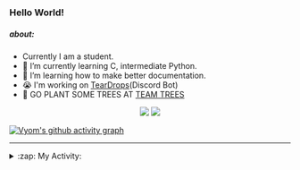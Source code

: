 ### Hello World!

##### about:
- Currently I am a student.
- 🌱 I’m currently learning C, intermediate Python.
- 🌱 I’m learning how to make better documentation.
- 😭 I'm working on [TearDrops](https://github.com/Vyvy-vi/TearDrops)(Discord Bot)
- 🌱 GO PLANT SOME TREES AT [TEAM TREES](https://teamtrees.org/)

<p align="center">
  <a href="https://twitter.com/Vyvy_viM"><img target="_blank" src="https://img.shields.io/badge/twitter%20@Vyvy_viM-0D95E8?style=for-the-badge&logo=twitter&logoColor=white"/></a> 
  <a href="https://vyvy-vi.github.io/portfolio"><img target="_blank" src="https://img.shields.io/badge/-I%27m_craving_for_open_source-green?style=for-the-badge&logo=github&logoColor=black"/></a> 
</p>

[![Vyom's github activity graph](https://activity-graph.herokuapp.com/graph?username=Vyvy-vi)](https://github.com/ashutosh00710/github-readme-activity-graph)

---
<details>
  <summary>:zap: My Activity:</summary>
  
<!--START_SECTION:waka-->
**I'm a Night 🦉** 

```text
🌞 Morning    43 commits     █░░░░░░░░░░░░░░░░░░░░░░░░   6.79% 
🌆 Daytime    135 commits    █████░░░░░░░░░░░░░░░░░░░░   21.33% 
🌃 Evening    240 commits    █████████░░░░░░░░░░░░░░░░   37.91% 
🌙 Night      215 commits    ████████░░░░░░░░░░░░░░░░░   33.97%

```
📅 **I'm Most Productive on Sunday** 

```text
Monday       70 commits     ██░░░░░░░░░░░░░░░░░░░░░░░   11.06% 
Tuesday      92 commits     ███░░░░░░░░░░░░░░░░░░░░░░   14.53% 
Wednesday    96 commits     ███░░░░░░░░░░░░░░░░░░░░░░   15.17% 
Thursday     85 commits     ███░░░░░░░░░░░░░░░░░░░░░░   13.43% 
Friday       51 commits     ██░░░░░░░░░░░░░░░░░░░░░░░   8.06% 
Saturday     86 commits     ███░░░░░░░░░░░░░░░░░░░░░░   13.59% 
Sunday       153 commits    ██████░░░░░░░░░░░░░░░░░░░   24.17%

```


📊 **This Week I Spent My Time On** 

```text
🔥 Editors: 
Vim                      6 hrs 26 mins       █████████████████████████   100.0%

🐱‍💻 Projects: 
TEC-welcome-bot          5 hrs 31 mins       █████████████████████░░░░   85.86% 
TEC-Discord-Automation   29 mins             ██░░░░░░░░░░░░░░░░░░░░░░░   7.72% 
Unknown Project          15 mins             █░░░░░░░░░░░░░░░░░░░░░░░░   3.97% 
api                      8 mins              ░░░░░░░░░░░░░░░░░░░░░░░░░   2.21% 
.dotfiles                0 secs              ░░░░░░░░░░░░░░░░░░░░░░░░░   0.23%

```


 Last Updated on 17/09/2021
<!--END_SECTION:waka-->
</details>
